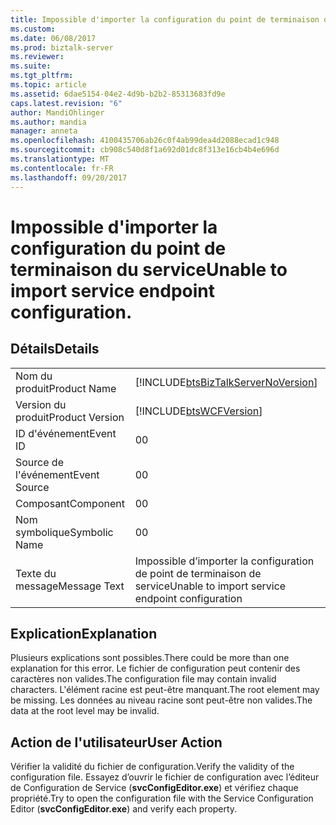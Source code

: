 ```yaml
---
title: Impossible d'importer la configuration du point de terminaison du service | Microsoft Docs
ms.custom: 
ms.date: 06/08/2017
ms.prod: biztalk-server
ms.reviewer: 
ms.suite: 
ms.tgt_pltfrm: 
ms.topic: article
ms.assetid: 6dae5154-04e2-4d9b-b2b2-85313683fd9e
caps.latest.revision: "6"
author: MandiOhlinger
ms.author: mandia
manager: anneta
ms.openlocfilehash: 4100435706ab26c0f4ab99dea4d2088ecad1c948
ms.sourcegitcommit: cb908c540d8f1a692d01dc8f313e16cb4b4e696d
ms.translationtype: MT
ms.contentlocale: fr-FR
ms.lasthandoff: 09/20/2017
---
```

# <a name="unable-to-import-service-endpoint-configuration"></a><span data-ttu-id="78a62-103">Impossible d'importer la configuration du point de terminaison du service</span><span class="sxs-lookup"><span data-stu-id="78a62-103">Unable to import service endpoint configuration.</span></span>
## <a name="details"></a><span data-ttu-id="78a62-104">Détails</span><span class="sxs-lookup"><span data-stu-id="78a62-104">Details</span></span>  
  
|||  
|-|-|  
|<span data-ttu-id="78a62-105">Nom du produit</span><span class="sxs-lookup"><span data-stu-id="78a62-105">Product Name</span></span>|[!INCLUDE[btsBizTalkServerNoVersion](../includes/btsbiztalkservernoversion-md.md)]|  
|<span data-ttu-id="78a62-106">Version du produit</span><span class="sxs-lookup"><span data-stu-id="78a62-106">Product Version</span></span>|[!INCLUDE[btsWCFVersion](../includes/btswcfversion-md.md)]|  
|<span data-ttu-id="78a62-107">ID d'événement</span><span class="sxs-lookup"><span data-stu-id="78a62-107">Event ID</span></span>|<span data-ttu-id="78a62-108">0</span><span class="sxs-lookup"><span data-stu-id="78a62-108">0</span></span>|  
|<span data-ttu-id="78a62-109">Source de l'événement</span><span class="sxs-lookup"><span data-stu-id="78a62-109">Event Source</span></span>|<span data-ttu-id="78a62-110">0</span><span class="sxs-lookup"><span data-stu-id="78a62-110">0</span></span>|  
|<span data-ttu-id="78a62-111">Composant</span><span class="sxs-lookup"><span data-stu-id="78a62-111">Component</span></span>|<span data-ttu-id="78a62-112">0</span><span class="sxs-lookup"><span data-stu-id="78a62-112">0</span></span>|  
|<span data-ttu-id="78a62-113">Nom symbolique</span><span class="sxs-lookup"><span data-stu-id="78a62-113">Symbolic Name</span></span>|<span data-ttu-id="78a62-114">0</span><span class="sxs-lookup"><span data-stu-id="78a62-114">0</span></span>|  
|<span data-ttu-id="78a62-115">Texte du message</span><span class="sxs-lookup"><span data-stu-id="78a62-115">Message Text</span></span>|<span data-ttu-id="78a62-116">Impossible d’importer la configuration de point de terminaison de service</span><span class="sxs-lookup"><span data-stu-id="78a62-116">Unable to import service endpoint configuration</span></span>|  
  
## <a name="explanation"></a><span data-ttu-id="78a62-117">Explication</span><span class="sxs-lookup"><span data-stu-id="78a62-117">Explanation</span></span>  
 <span data-ttu-id="78a62-118">Plusieurs explications sont possibles.</span><span class="sxs-lookup"><span data-stu-id="78a62-118">There could be more than one explanation for this error.</span></span> <span data-ttu-id="78a62-119">Le fichier de configuration peut contenir des caractères non valides.</span><span class="sxs-lookup"><span data-stu-id="78a62-119">The configuration file may contain invalid characters.</span></span> <span data-ttu-id="78a62-120">L'élément racine est peut-être manquant.</span><span class="sxs-lookup"><span data-stu-id="78a62-120">The root element may be missing.</span></span> <span data-ttu-id="78a62-121">Les données au niveau racine sont peut-être non valides.</span><span class="sxs-lookup"><span data-stu-id="78a62-121">The data at the root level may be invalid.</span></span>  
  
## <a name="user-action"></a><span data-ttu-id="78a62-122">Action de l'utilisateur</span><span class="sxs-lookup"><span data-stu-id="78a62-122">User Action</span></span>  
 <span data-ttu-id="78a62-123">Vérifier la validité du fichier de configuration.</span><span class="sxs-lookup"><span data-stu-id="78a62-123">Verify the validity of the configuration file.</span></span> <span data-ttu-id="78a62-124">Essayez d’ouvrir le fichier de configuration avec l’éditeur de Configuration de Service (**svcConfigEditor.exe**) et vérifiez chaque propriété.</span><span class="sxs-lookup"><span data-stu-id="78a62-124">Try to open the configuration file with the Service Configuration Editor (**svcConfigEditor.exe**) and verify each property.</span></span>